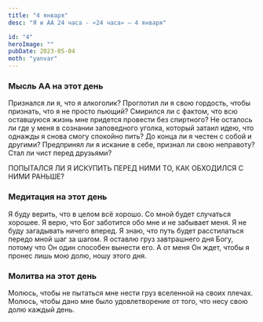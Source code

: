 ```yaml
---
title: "4 января"
desc: "Я и АА 24 часа - «24 часа» — 4 января"

id: "4"
heroImage: ""
pubDate: 2023-05-04
moth: "yanvar"
---
```


### Мысль АА на этот день

Признался ли я, что я алкоголик? Проглотил ли я свою гордость, чтобы признать,
что я не просто пьющий? Смирился ли с фактом, что всю оставшуюся жизнь мне
придется провести без спиртного? Не осталось ли где у меня в сознании
заповедного уголка, который затаил идею, что однажды я снова смогу спокойно
пить? До конца ли я честен с собой и другими? Предпринял ли я искание в себе,
признал ли свою неправоту? Стал ли чист перед друзьями?

ПОПЫТАЛСЯ ЛИ Я ИСКУПИТЬ ПЕРЕД НИМИ ТО, КАК ОБХОДИЛСЯ С НИМИ РАНЬШЕ?

### Медитация на этот день

Я буду верить, что в целом всё хорошо. Со мной будет случаться хорошее. Я
верю, что Бог заботится обо мне и не забывает меня. Я не буду загадывать
ничего вперед. Я знаю, что путь будет расстилаться передо мной шаг за шагом. Я
оставлю груз завтрашнего дня Богу, потому что Он один способен вынести его. А
от меня Он ждет, чтобы я пронес лишь мою долю, ношу этого дня.

### Молитва на этот день

Молюсь, чтобы не пытаться мне нести груз вселенной на своих плечах. Молюсь,
чтобы дано мне было удовлетворение от того, что несу свою долю каждый день.
